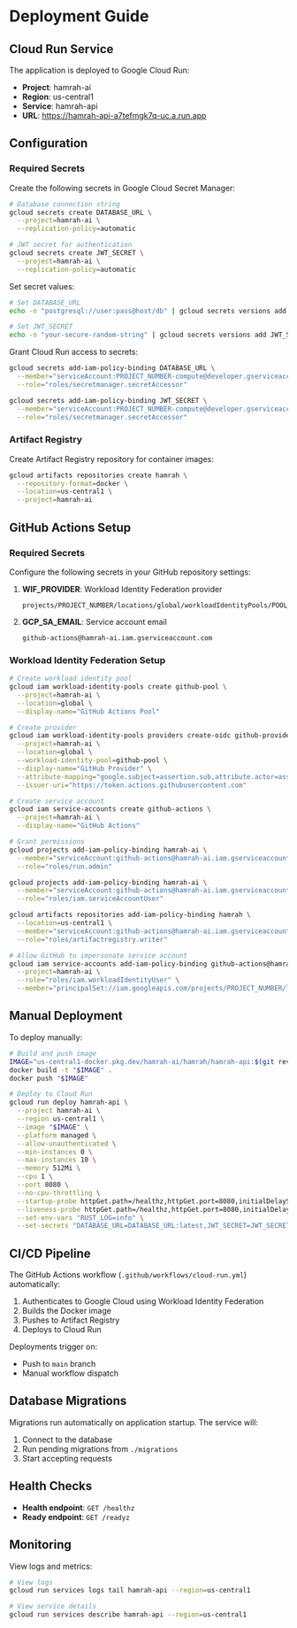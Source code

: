 # Deployment Guide

## Cloud Run Service

The application is deployed to Google Cloud Run:

- **Project**: hamrah-ai
- **Region**: us-central1
- **Service**: hamrah-api
- **URL**: https://hamrah-api-a7tefmgk7q-uc.a.run.app

## Configuration

### Required Secrets

Create the following secrets in Google Cloud Secret Manager:

```bash
# Database connection string
gcloud secrets create DATABASE_URL \
  --project=hamrah-ai \
  --replication-policy=automatic

# JWT secret for authentication
gcloud secrets create JWT_SECRET \
  --project=hamrah-ai \
  --replication-policy=automatic
```

Set secret values:

```bash
# Set DATABASE_URL
echo -n "postgresql://user:pass@host/db" | gcloud secrets versions add DATABASE_URL --data-file=-

# Set JWT_SECRET
echo -n "your-secure-random-string" | gcloud secrets versions add JWT_SECRET --data-file=-
```

Grant Cloud Run access to secrets:

```bash
gcloud secrets add-iam-policy-binding DATABASE_URL \
  --member="serviceAccount:PROJECT_NUMBER-compute@developer.gserviceaccount.com" \
  --role="roles/secretmanager.secretAccessor"

gcloud secrets add-iam-policy-binding JWT_SECRET \
  --member="serviceAccount:PROJECT_NUMBER-compute@developer.gserviceaccount.com" \
  --role="roles/secretmanager.secretAccessor"
```

### Artifact Registry

Create Artifact Registry repository for container images:

```bash
gcloud artifacts repositories create hamrah \
  --repository-format=docker \
  --location=us-central1 \
  --project=hamrah-ai
```

## GitHub Actions Setup

### Required Secrets

Configure the following secrets in your GitHub repository settings:

1. **WIF_PROVIDER**: Workload Identity Federation provider
   ```
   projects/PROJECT_NUMBER/locations/global/workloadIdentityPools/POOL_ID/providers/PROVIDER_ID
   ```

2. **GCP_SA_EMAIL**: Service account email
   ```
   github-actions@hamrah-ai.iam.gserviceaccount.com
   ```

### Workload Identity Federation Setup

```bash
# Create workload identity pool
gcloud iam workload-identity-pools create github-pool \
  --project=hamrah-ai \
  --location=global \
  --display-name="GitHub Actions Pool"

# Create provider
gcloud iam workload-identity-pools providers create-oidc github-provider \
  --project=hamrah-ai \
  --location=global \
  --workload-identity-pool=github-pool \
  --display-name="GitHub Provider" \
  --attribute-mapping="google.subject=assertion.sub,attribute.actor=assertion.actor,attribute.repository=assertion.repository" \
  --issuer-uri="https://token.actions.githubusercontent.com"

# Create service account
gcloud iam service-accounts create github-actions \
  --project=hamrah-ai \
  --display-name="GitHub Actions"

# Grant permissions
gcloud projects add-iam-policy-binding hamrah-ai \
  --member="serviceAccount:github-actions@hamrah-ai.iam.gserviceaccount.com" \
  --role="roles/run.admin"

gcloud projects add-iam-policy-binding hamrah-ai \
  --member="serviceAccount:github-actions@hamrah-ai.iam.gserviceaccount.com" \
  --role="roles/iam.serviceAccountUser"

gcloud artifacts repositories add-iam-policy-binding hamrah \
  --location=us-central1 \
  --member="serviceAccount:github-actions@hamrah-ai.iam.gserviceaccount.com" \
  --role="roles/artifactregistry.writer"

# Allow GitHub to impersonate service account
gcloud iam service-accounts add-iam-policy-binding github-actions@hamrah-ai.iam.gserviceaccount.com \
  --project=hamrah-ai \
  --role="roles/iam.workloadIdentityUser" \
  --member="principalSet://iam.googleapis.com/projects/PROJECT_NUMBER/locations/global/workloadIdentityPools/github-pool/attribute.repository/YOUR_GITHUB_USERNAME/hamrah-api"
```

## Manual Deployment

To deploy manually:

```bash
# Build and push image
IMAGE="us-central1-docker.pkg.dev/hamrah-ai/hamrah/hamrah-api:$(git rev-parse --short HEAD)"
docker build -t "$IMAGE" .
docker push "$IMAGE"

# Deploy to Cloud Run
gcloud run deploy hamrah-api \
  --project hamrah-ai \
  --region us-central1 \
  --image "$IMAGE" \
  --platform managed \
  --allow-unauthenticated \
  --min-instances 0 \
  --max-instances 10 \
  --memory 512Mi \
  --cpu 1 \
  --port 8080 \
  --no-cpu-throttling \
  --startup-probe httpGet.path=/healthz,httpGet.port=8080,initialDelaySeconds=10,periodSeconds=10,timeoutSeconds=3,failureThreshold=3 \
  --liveness-probe httpGet.path=/healthz,httpGet.port=8080,initialDelaySeconds=30,periodSeconds=30,timeoutSeconds=3,failureThreshold=3 \
  --set-env-vars "RUST_LOG=info" \
  --set-secrets "DATABASE_URL=DATABASE_URL:latest,JWT_SECRET=JWT_SECRET:latest"
```

## CI/CD Pipeline

The GitHub Actions workflow (`.github/workflows/cloud-run.yml`) automatically:

1. Authenticates to Google Cloud using Workload Identity Federation
2. Builds the Docker image
3. Pushes to Artifact Registry
4. Deploys to Cloud Run

Deployments trigger on:
- Push to `main` branch
- Manual workflow dispatch

## Database Migrations

Migrations run automatically on application startup. The service will:
1. Connect to the database
2. Run pending migrations from `./migrations`
3. Start accepting requests

## Health Checks

- **Health endpoint**: `GET /healthz`
- **Ready endpoint**: `GET /readyz`

## Monitoring

View logs and metrics:

```bash
# View logs
gcloud run services logs tail hamrah-api --region=us-central1

# View service details
gcloud run services describe hamrah-api --region=us-central1
```
